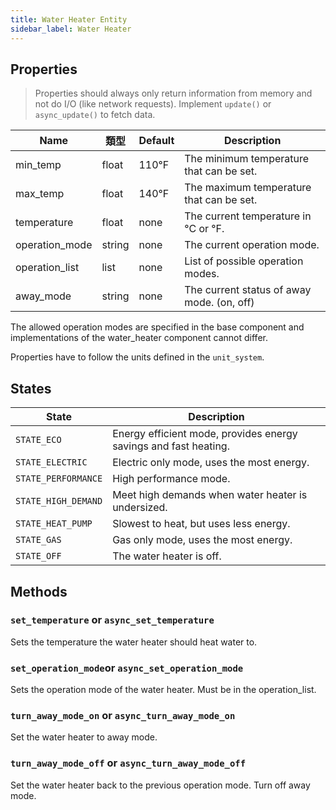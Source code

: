 ```yaml
---
title: Water Heater Entity
sidebar_label: Water Heater
---
```


## Properties

> Properties should always only return information from memory and not do I/O (like network requests). Implement `update()` or `async_update()` to fetch data.

| Name           | 類型     | Default | Description                                |
| -------------- | ------ | ------- | ------------------------------------------ |
| min_temp       | float  | 110°F   | The minimum temperature that can be set.   |
| max_temp       | float  | 140°F   | The maximum temperature that can be set.   |
| temperature    | float  | none    | The current temperature in °C or °F.       |
| operation_mode | string | none    | The current operation mode.                |
| operation_list | list   | none    | List of possible operation modes.          |
| away_mode      | string | none    | The current status of away mode. (on, off) |

The allowed operation modes are specified in the base component and implementations of the water_heater component cannot differ.

Properties have to follow the units defined in the `unit_system`.

## States

| State               | Description                                                      |
| ------------------- | ---------------------------------------------------------------- |
| `STATE_ECO`         | Energy efficient mode, provides energy savings and fast heating. |
| `STATE_ELECTRIC`    | Electric only mode, uses the most energy.                        |
| `STATE_PERFORMANCE` | High performance mode.                                           |
| `STATE_HIGH_DEMAND` | Meet high demands when water heater is undersized.               |
| `STATE_HEAT_PUMP`   | Slowest to heat, but uses less energy.                           |
| `STATE_GAS`         | Gas only mode, uses the most energy.                             |
| `STATE_OFF`         | The water heater is off.                                         |

## Methods

### `set_temperature` or `async_set_temperature`

Sets the temperature the water heater should heat water to.

### `set_operation_mode`or `async_set_operation_mode`

Sets the operation mode of the water heater. Must be in the operation_list.

### `turn_away_mode_on` or `async_turn_away_mode_on`

Set the water heater to away mode.

### `turn_away_mode_off` or `async_turn_away_mode_off`

Set the water heater back to the previous operation mode. Turn off away mode.